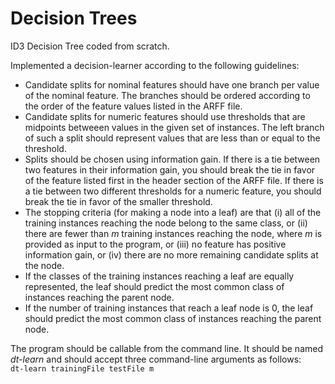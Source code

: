 # Decision Trees
ID3 Decision Tree coded from scratch.

Implemented a decision-learner according to the following guidelines:

* Candidate splits for nominal features should have one branch per value of the nominal feature. The branches should be ordered according to the order of the feature values listed in the ARFF file.</br>
* Candidate splits for numeric features should use thresholds that are midpoints betweeen values in the given set of instances. The left branch of such a split should represent values that are less than or equal to the threshold.</br>
* Splits should be chosen using information gain. If there is a tie between two features in their information gain, you should break the tie in favor of the feature listed first in the header section of the ARFF file. If there is a tie between two different thresholds for a numeric feature, you should break the tie in favor of the smaller threshold.</br>
* The stopping criteria (for making a node into a leaf) are that (i) all of the training instances reaching the node belong to the same class, or (ii) there are fewer than _m_ training instances reaching the node, where _m_ is provided as input to the program, or (iii) no feature has positive information gain, or (iv) there are no more remaining candidate splits at the node.</br>
* If the classes of the training instances reaching a leaf are equally represented, the leaf should predict the most common class of instances reaching the parent node.</br>
* If the number of training instances that reach a leaf node is 0, the leaf should predict the most common class of instances reaching the parent node.

The program should be callable from the command line. It should be named _dt-learn_ and should accept three command-line arguments as follows: </br>
<code>dt-learn trainingFile testFile m</code>
